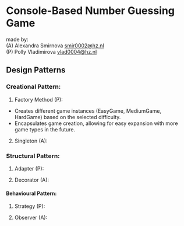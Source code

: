 # Console-Based Number Guessing Game

made by:
<br>
(A) Alexandra Smirnova smir0002@hz.nl
<br>
(P) Polly Vladimirova vlad0004@hz.nl

## Design Patterns
### Creational Pattern: 
1. Factory Method (P):
  - Creates different game instances (EasyGame, MediumGame, HardGame) based on the selected difficulty.
  - Encapsulates game creation, allowing for easy expansion with more game types in the future.

2. Singleton (A):

### Structural Pattern: 
1. Adapter (P):

2. Decorator (A):

#### Behavioural Pattern: 
1. Strategy (P):

2. Observer (A):

